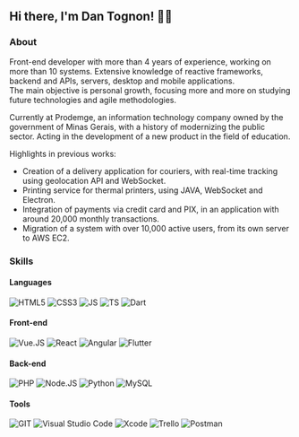 ## Hi there, I'm Dan Tognon! 👋🏼

### About

Front-end developer with more than 4 years of experience, working on more than 10 systems. Extensive knowledge of reactive frameworks, backend and APIs, servers, desktop and mobile applications.\
The main objective is personal growth, focusing more and more on studying future technologies and agile methodologies.

Currently at Prodemge, an information technology company owned by the government of Minas Gerais, with a history of modernizing the public sector. Acting in the development of a new product in the field of education.

Highlights in previous works:
- Creation of a delivery application for couriers, with real-time tracking using geolocation API and WebSocket.
- Printing service for thermal printers, using JAVA, WebSocket and Electron.
- Integration of payments via credit card and PIX, in an application with around 20,000 monthly transactions.
- Migration of a system with over 10,000 active users, from its own server to AWS EC2.

### Skills

#### Languages
![HTML5](https://img.shields.io/badge/HTML5-E34F26?style=for-the-badge&logo=html5&logoColor=white)
![CSS3](https://img.shields.io/badge/CSS3-1572B6?style=for-the-badge&logo=css3&logoColor=white)
![JS](https://img.shields.io/badge/JavaScript-323330?style=for-the-badge&logo=javascript&logoColor=F7DF1E)
![TS](https://img.shields.io/badge/TypeScript-007ACC?style=for-the-badge&logo=typescript&logoColor=white)
![Dart](https://img.shields.io/badge/Dart-0175C2?style=for-the-badge&logo=dart&logoColor=white)

#### Front-end

![Vue.JS](https://img.shields.io/badge/Vue.js-35495E?style=for-the-badge&logo=vue.js&logoColor=4FC08D)
![React](https://img.shields.io/badge/React-20232A?style=for-the-badge&logo=react&logoColor=61DAFB)
![Angular](https://img.shields.io/badge/Angular-DD0031?style=for-the-badge&logo=angular&logoColor=white)
![Flutter](https://img.shields.io/badge/Flutter-02569B?style=for-the-badge&logo=flutter&logoColor=white)

#### Back-end

![PHP](https://img.shields.io/badge/PHP-777BB4?style=for-the-badge&logo=php&logoColor=white)
![Node.JS](https://img.shields.io/badge/Node.js-43853D?style=for-the-badge&logo=node.js&logoColor=white)
![Python](https://img.shields.io/badge/Python-14354C?style=for-the-badge&logo=python&logoColor=white)
![MySQL](https://img.shields.io/badge/MySQL-333333?style=for-the-badge&logo=mysql&logoColor=white)

#### Tools

![GIT](https://img.shields.io/badge/Git-E34F26?style=for-the-badge&logo=git&logoColor=white)
![Visual Studio Code](https://img.shields.io/badge/-Visual%20Studio%20Code-333333?style=for-the-badge&logo=visual-studio-code&logoColor=007ACC)
![Xcode](https://img.shields.io/badge/-Xcode-007ACC?style=for-the-badge&logo=Xcode&logoColor=FFFFFF)
![Trello](https://img.shields.io/badge/-Trello-333333?style=for-the-badge&logo=trello&logoColor=007ACC)
![Postman](https://img.shields.io/badge/-Postman-333333?style=for-the-badge&logo=postman)

<!-- 

[![xdelltog](https://github-readme-stats.vercel.app/api?username=xdelltog&theme=dracula&show_icons=true)](https://github.com/xdelltog)

### Softwares:

<div style="display: flex; align-items: center;">
  <a href="https://www.jetbrains.com">
    <img title="JetBrains" height="24"  alt="jetbrains" src="https://raw.githubusercontent.com/devicons/devicon/master/icons/jetbrains/jetbrains-original.svg">
  </a>
  <a href="https://code.visualstudio.com">
    <img title="VSCode" height="24"  alt="vscode" src="https://raw.githubusercontent.com/devicons/devicon/master/icons/vscode/vscode-original.svg">
  </a>
  <a href="https://www.adobe.com/products/xd.html">
    <img title="Adobe XD" height="24"  alt="xd" src="https://raw.githubusercontent.com/xDellTog/xdelltog/main/icons/xd.png">
  </a>
  <a href="https://www.adobe.com/products/illustrator.html">
    <img title="Adobe Illustrator" height="24"  alt="illustrator" src="https://raw.githubusercontent.com/xDellTog/xdelltog/main/icons/illustrator.png">
  </a>
  <a href="https://www.adobe.com/products/photoshop.html">
    <img title="Adobe Photoshop" height="24"  alt="photoshop" src="https://raw.githubusercontent.com/xDellTog/xdelltog/main/icons/photoshop.png">
  </a>
</div>

### Languages:

<div style="display: flex; align-items: center;">
  <a href="https://reactjs.org">
    <img title="React" height="24"  alt="react" src="https://raw.githubusercontent.com/devicons/devicon/master/icons/react/react-original.svg">
  </a>
  <a href="https://developer.mozilla.org/en-US/docs/Web/JavaScript/Language_Resources">
    <img title="Javascript" height="24"  alt="js" src="https://raw.githubusercontent.com/devicons/devicon/master/icons/javascript/javascript-original.svg">
  </a>
  <a href="https://www.typescriptlang.org">
    <img title="Typescript" height="24"  alt="ts" src="https://raw.githubusercontent.com/devicons/devicon/master/icons/typescript/typescript-original.svg">
  </a>
  <a href="https://angular.io">
    <img title="Angular" height="24"  alt="angular" src="https://raw.githubusercontent.com/devicons/devicon/master/icons/angularjs/angularjs-original.svg">
  </a>
  <a href="https://www.php.net">
    <img title="PHP" height="24"  alt="php" src="https://raw.githubusercontent.com/devicons/devicon/master/icons/php/php-original.svg">
  </a>
  <a href="https://nodejs.org">
    <img title="NodeJS" height="24"  alt="nodejs" src="https://raw.githubusercontent.com/devicons/devicon/master/icons/nodejs/nodejs-original.svg">
  </a>
  <a href="https://www.mysql.com">
    <img title="MySQL" height="24"  alt="mysql" src="https://raw.githubusercontent.com/devicons/devicon/master/icons/mysql/mysql-original.svg">
  </a>
</div>

### Tools:

<div style="display: flex; align-items: center;">
  <a href="https://postman.com">
    <img title="Postman" height="24" alt="postman" src="https://raw.githubusercontent.com/xDellTog/xdelltog/main/icons/postman.png">
  </a>
  <a href="https://git-scm.com">
    <img title="git" height="24" alt="git" src="https://raw.githubusercontent.com/devicons/devicon/master/icons/git/git-original.svg">
  </a>
  <a href="https://discord.com">
    <img title="Discord" height="24" alt="discord" src="https://raw.githubusercontent.com/xDellTog/xdelltog/main/icons/discord.png">
  </a>
  <a href="https://meistertask.com">
    <img title="MeisterTask" height="24" alt="meister_task" src="https://raw.githubusercontent.com/xDellTog/xdelltog/main/icons/task.webp">
  </a>
</div>
-->
